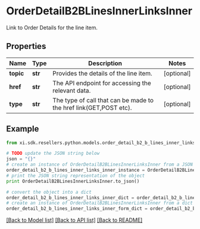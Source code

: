 # OrderDetailB2BLinesInnerLinksInner

Link to Order Details for the line item.

## Properties

Name | Type | Description | Notes
------------ | ------------- | ------------- | -------------
**topic** | **str** | Provides the details of the line item. | [optional] 
**href** | **str** | The API endpoint for accessing the relevant data. | [optional] 
**type** | **str** | The type of call that can be made to the href link(GET,POST etc). | [optional] 

## Example

```python
from xi.sdk.resellers.python.models.order_detail_b2_b_lines_inner_links_inner import OrderDetailB2BLinesInnerLinksInner

# TODO update the JSON string below
json = "{}"
# create an instance of OrderDetailB2BLinesInnerLinksInner from a JSON string
order_detail_b2_b_lines_inner_links_inner_instance = OrderDetailB2BLinesInnerLinksInner.from_json(json)
# print the JSON string representation of the object
print OrderDetailB2BLinesInnerLinksInner.to_json()

# convert the object into a dict
order_detail_b2_b_lines_inner_links_inner_dict = order_detail_b2_b_lines_inner_links_inner_instance.to_dict()
# create an instance of OrderDetailB2BLinesInnerLinksInner from a dict
order_detail_b2_b_lines_inner_links_inner_form_dict = order_detail_b2_b_lines_inner_links_inner.from_dict(order_detail_b2_b_lines_inner_links_inner_dict)
```
[[Back to Model list]](../README.md#documentation-for-models) [[Back to API list]](../README.md#documentation-for-api-endpoints) [[Back to README]](../README.md)


